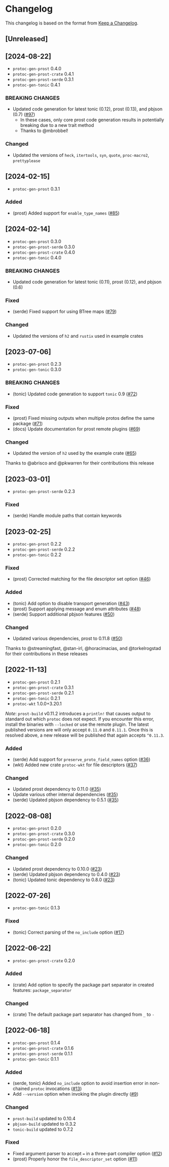 # Changelog

This changelog is based on the format from [Keep a Changelog](https://keepachangelog.com/en/1.0.0/).

## [Unreleased]

## [2024-08-22]

- `protoc-gen-prost` 0.4.0
- `protoc-gen-prost-crate` 0.4.1
- `protoc-gen-prost-serde` 0.3.1
- `protoc-gen-tonic` 0.4.1

### BREAKING CHANGES

- Updated code generation for latest tonic (0.12), prost (0.13), and pbjson (0.7)  ([#97])
  - In these cases, only core prost code generation results in potentially breaking due to a new trait method
  - Thanks to @mbrobbel!

### Changed

- Updated the versions of `heck`, `itertools`, `syn`, `quote`, `proc-macro2`, `prettyplease`

[#97]: https://github.com/neoeinstein/protoc-gen-prost/pull/97

## [2024-02-15]

- `protoc-gen-prost` 0.3.1

### Added

- (prost) Added support for `enable_type_names` ([#85])

[#85]: https://github.com/neoeinstein/protoc-gen-prost/pull/85

## [2024-02-14]

- `protoc-gen-prost` 0.3.0
- `protoc-gen-prost-serde` 0.3.0
- `protoc-gen-prost-crate` 0.4.0
- `protoc-gen-tonic` 0.4.0

### BREAKING CHANGES

- Updated code generation for latest tonic (0.11), prost (0.12), and pbjson (0.6)

### Fixed

- (serde) Fixed support for using BTree maps ([#79])

### Changed

- Updated the versions of `h2` and `rustix` used in example crates

[#79]: https://github.com/neoeinstein/protoc-gen-prost/pull/79

## [2023-07-06]

- `protoc-gen-prost` 0.2.3
- `protoc-gen-tonic` 0.3.0

### BREAKING CHANGES

- (tonic) Updated code generation to support `tonic` 0.9 ([#72])

### Fixed

- (prost) Fixed missing outputs when multiple protos define the same package ([#71])
- (docs) Update documentation for prost remote plugins ([#69])

### Changed

- Updated the version of `h2` used by the example crate ([#65])

Thanks to @abrisco and @pkwarren for their contributions this release

[#65]: https://github.com/neoeinstein/protoc-gen-prost/pull/65
[#69]: https://github.com/neoeinstein/protoc-gen-prost/pull/69
[#71]: https://github.com/neoeinstein/protoc-gen-prost/pull/71
[#72]: https://github.com/neoeinstein/protoc-gen-prost/pull/72

## [2023-03-01]

- `protoc-gen-prost-serde` 0.2.3

### Fixed

- (serde) Handle module paths that contain keywords

## [2023-02-25]

- `protoc-gen-prost` 0.2.2
- `protoc-gen-prost-serde` 0.2.2
- `protoc-gen-tonic` 0.2.2

### Fixed

- (prost) Corrected matching for the file descriptor set option ([#46])

### Added

- (tonic) Add option to disable transport generation ([#43])
- (prost) Support applying message and enum attributes ([#48])
- (serde) Support additional pbjson features ([#50])

### Changed

- Updated various dependencies, prost to 0.11.8 ([#50])

Thanks to @streamingfast, @stan-irl, @horacimacias, and @torkelrogstad for
their contributions in these releases

[#43]: https://github.com/neoeinstein/protoc-gen-prost/pull/43
[#46]: https://github.com/neoeinstein/protoc-gen-prost/pull/46
[#48]: https://github.com/neoeinstein/protoc-gen-prost/pull/48
[#50]: https://github.com/neoeinstein/protoc-gen-prost/pull/50

## [2022-11-13]

- `protoc-gen-prost` 0.2.1
- `protoc-gen-prost-crate` 0.3.1
- `protoc-gen-prost-serde` 0.2.1
- `protoc-gen-tonic` 0.2.1
- `protoc-wkt` 1.0.0+3.20.1

*Note*: `prost-build` v0.11.2 introduces a `println!` that causes output to standard out which `protoc`
does not expect. If you encounter this error, install the binaries with `--locked` or use the remote
plugin. The latest published versions are will only accept `0.11.0` and `0.11.1`. Once this is resolved
above, a new release will be published that again accepts `^0.11.3`.

### Added

- (serde) Add support for `preserve_proto_field_names` option ([#36])
- (wkt) Added new crate `protoc-wkt` for file descriptors ([#37])

### Changed

- Updated prost dependency to 0.11.0 ([#35])
- Update various other internal dependencies ([#35])
- (serde) Updated pbjson dependency to 0.5.1 ([#35])

[#35]: https://github.com/neoeinstein/protoc-gen-prost/pull/35
[#36]: https://github.com/neoeinstein/protoc-gen-prost/pull/36
[#37]: https://github.com/neoeinstein/protoc-gen-prost/pull/37

## [2022-08-08]

- `protoc-gen-prost` 0.2.0
- `protoc-gen-prost-crate` 0.3.0
- `protoc-gen-prost-serde` 0.2.0
- `protoc-gen-tonic` 0.2.0

### Changed

- Updated prost dependency to 0.10.0 ([#23])
- (serde) Updated pbjson dependency to 0.4.0 ([#23])
- (tonic) Updated tonic dependency to 0.8.0 ([#23])

[#23]: https://github.com/neoeinstein/protoc-gen-prost/pull/23

## [2022-07-26]

- `protoc-gen-tonic` 0.1.3

### Fixed

- (tonic) Correct parsing of the `no_include` option ([#17])

[#17]: https://github.com/neoeinstein/protoc-gen-prost/pull/17

## [2022-06-22]

- `protoc-gen-prost-crate` 0.2.0

### Added

- (crate) Add option to specify the package part separator in created features: `package_separator`

### Changed

- (crate) The default package part separator has changed from `_` to `-`

## [2022-06-18]

- `protoc-gen-prost` 0.1.4
- `protoc-gen-prost-crate` 0.1.6
- `protoc-gen-prost-serde` 0.1.1
- `protoc-gen-tonic` 0.1.1

### Added

- (serde, tonic) Added `no_include` option to avoid insertion error in non-chained `protoc` invocations ([#13])
- Add `--version` option when invoking the plugin directly ([#9])

### Changed

- `prost-build` updated to 0.10.4
- `pbjson-build` updated to 0.3.2
- `tonic-build` updated to 0.7.2

### Fixed

- Fixed argument parser to accept `=` in a three-part compiler option ([#12])
- (prost) Properly honor the `file_descriptor_set` option ([#11])

[#9]: https://github.com/neoeinstein/protoc-gen-prost/pull/9
[#11]: https://github.com/neoeinstein/protoc-gen-prost/pull/11
[#12]: https://github.com/neoeinstein/protoc-gen-prost/pull/12
[#13]: https://github.com/neoeinstein/protoc-gen-prost/pull/13

<!-- markdownlint-disable-file MD024 -->
